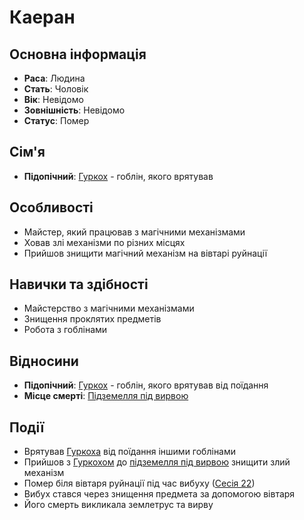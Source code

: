 # Каеран

## Основна інформація
- **Раса**: Людина
- **Стать**: Чоловік
- **Вік**: Невідомо
- **Зовнішність**: Невідомо
- **Статус**: Помер

## Сім'я
- **Підопічний**: [Гуркох](Гуркох.md) - гоблін, якого врятував

## Особливості
- Майстер, який працював з магічними механізмами
- Ховав злі механізми по різних місцях
- Прийшов знищити магічний механізм на вівтарі руйнації

## Навички та здібності
- Майстерство з магічними механізмами
- Знищення проклятих предметів
- Робота з гоблінами

## Відносини
- **Підопічний**: [Гуркох](Гуркох.md) - гоблін, якого врятував від поїдання
- **Місце смерті**: [Підземелля під вирвою](Підземелля_під_вирвою.md)

## Події
- Врятував [Гуркоха](Гуркох.md) від поїдання іншими гоблінами
- Прийшов з [Гуркохом](Гуркох.md) до [підземелля під вирвою](Підземелля_під_вирвою.md) знищити злий механізм
- Помер біля вівтаря руйнації під час вибуху ([Сесія 22](Notes/Сесія_22.md))
- Вибух стався через знищення предмета за допомогою вівтаря
- Його смерть викликала землетрус та вирву
